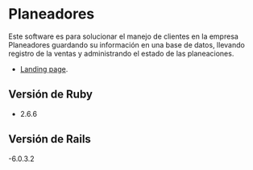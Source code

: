 # Planeadores
Este software es para solucionar el manejo de clientes en la empresa Planeadores guardando su información en una base de datos, llevando registro de la ventas y administrando el estado de las planeaciones.

- [Landing page](https://hguzman.github.io/Planeadores/).

## Versión de Ruby
- 2.6.6

## Versión de Rails
-6.0.3.2
